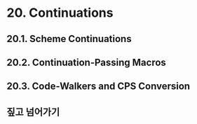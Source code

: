 # 20. Continuations

## 20.1. Scheme Continuations
## 20.2. Continuation-Passing Macros
## 20.3. Code-Walkers and CPS Conversion
## 짚고 넘어가기